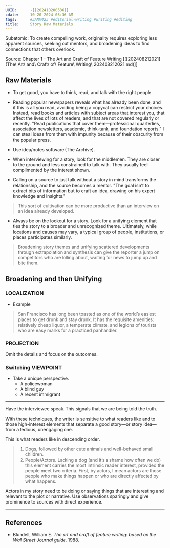 ```yaml
---
UUID:      ›[[202410200536]] 
cdate:     10-20-2024 05:36 AM
tags:      #JAMM425 #editorial-writing #writing #editing 
title:     Story Raw Materials 
---
```

Subatomic: To create compelling work, originality requires exploring less apparent sources, seeking out mentors, and broadening ideas to find connections that others overlook. 

Source: Chapter 1 - The Art and Craft of Feature Writing [[[202408212021](The\ Art\ and\ Craft\ of\ Feature\ Writing\ 202408212021.md)]]

## Raw Materials
- To get good, you have to think, read, and talk with the right people. 

- Reading popular newspapers reveals what has already been done, and if this is all you read, avoiding being a copycat can restrict your choices. Instead, read books and articles with subject areas that interest you, that affect the lives of lots of readers, and that are not covered regularly or recently. "Read publications that cover them—professional quarterlies, association newsletters, academic, think-tank, and foundation reports." I  can steal ideas from them with impunity because of their obscurity from the popular press.

- Use idea/notes software (The Archive). 

- When interviewing for a story, look for the middlemen. They are closer to the ground and less constrained to talk with. They usually feel complimented by the interest shown. 

- Calling on a source to just talk without a story in mind transforms the relationship, and the source becomes a mentor. "The goal isn’t to extract bits of information but to craft an idea, drawing on his expert knowledge and insights."

> This sort of cultivation can be more productive than an interview on an idea already developed. 

- Always be on the lookout for a story. Look for a unifying element that ties the story to a broader and unrecognized theme. Ultimately, while locations and causes may vary, a typical group of people, institutions, or places participates similarly.

> Broadening story themes and unifying scattered developments through extrapolation and synthesis can give the reporter a jump on competitors who are lolling about, waiting for news to jump up and bite them.

## Broadening and then Unifying
### LOCALIZATION

- Example
> San Francisco has long been toasted as one of the world’s easiest places to get drunk and stay drunk. It has the requisite amenities: relatively cheap liquor, a temperate climate, and legions of tourists who are easy marks for a practiced panhandler.

### PROJECTION
Omit the details and focus on the outcomes.

### Switching VIEWPOINT
- Take a unique perspective. 
  - A policewoman
  - A blind guy
  - A recent immigrant

----------------------------------
Have the interviewee speak. This signals that we are being told the truth.

With these techniques, the writer is sensitive to what readers like and to those high-interest elements that separate a good story—or story idea—from a tedious, unengaging one.

This is what readers like in descending order.

> 1. Dogs, followed by other cute animals and well-behaved small children.
> 2. People/Actors. Lacking a dog (and it’s a shame how often we do) this element carries the most intrinsic reader interest, provided the people meet two criteria. First, by actors, I mean actors are those people who make things happen or who are directly affected by what happens.

Actors in my story need to be doing or saying things that are interesting and relevant to the plot or narrative. Use observations sparingly and give prominence to sources with direct experience.
 

----------------------------------

## References
- Blundell, William E. _The art and craft of feature writing: based on the Wall Street Journal guide_. 1988. 
